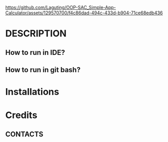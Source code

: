 https://github.com/Laguting/OOP-SAC_Simple-App-Calculator/assets/129570700/f4c86dad-494c-433d-b904-71ce68edb436
>
# DESCRIPTION
## How to run in IDE?
## How to run in git bash?
# Installations
# Credits
## CONTACTS
#
